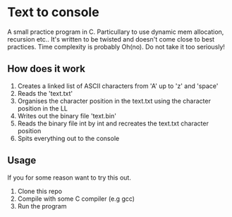 # Text to console 
A small practice program in C. Particullary to use dynamic mem allocation, recursion etc..
It's written to be twisted and doesn't come close to best practices.
Time complexity is probably Oh(no).
Do not take it too seriously!

## How does it work
1. Creates a linked list of ASCII characters from 'A' up to 'z' and 'space'
2. Reads the 'text.txt'
3. Organises the character position in the text.txt using the character position in the LL
4. Writes out the binary file 'text.bin' 
5. Reads the binary file int by int and recreates the text.txt character position
6. Spits everything out to the console

## Usage
If you for some reason want to try this out.
1. Clone this repo
2. Compile with some C compiler (e.g gcc)
3. Run the program

